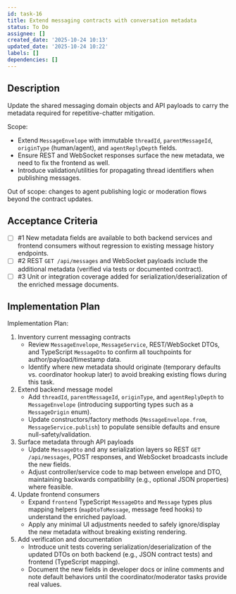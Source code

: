 ```yaml
---
id: task-16
title: Extend messaging contracts with conversation metadata
status: To Do
assignee: []
created_date: '2025-10-24 10:13'
updated_date: '2025-10-24 10:22'
labels: []
dependencies: []
---
```


## Description

<!-- SECTION:DESCRIPTION:BEGIN -->
Update the shared messaging domain objects and API payloads to carry the metadata required for repetitive-chatter mitigation.

Scope:
- Extend `MessageEnvelope` with immutable `threadId`, `parentMessageId`, `originType` (human/agent), and `agentReplyDepth` fields.
- Ensure REST and WebSocket responses surface the new metadata, we need to fix the frontend as well.
- Introduce validation/utilities for propagating thread identifiers when publishing messages.

Out of scope: changes to agent publishing logic or moderation flows beyond the contract updates.
<!-- SECTION:DESCRIPTION:END -->

## Acceptance Criteria
<!-- AC:BEGIN -->
- [ ] #1 New metadata fields are available to both backend services and frontend consumers without regression to existing message history endpoints.
- [ ] #2 REST `GET /api/messages` and WebSocket payloads include the additional metadata (verified via tests or documented contract).
- [ ] #3 Unit or integration coverage added for serialization/deserialization of the enriched message documents.
<!-- AC:END -->

## Implementation Plan

<!-- SECTION:PLAN:BEGIN -->
Implementation Plan:
1. Inventory current messaging contracts
   - Review `MessageEnvelope`, `MessageService`, REST/WebSocket DTOs, and TypeScript `MessageDto` to confirm all touchpoints for author/payload/timestamp data.
   - Identify where new metadata should originate (temporary defaults vs. coordinator hookup later) to avoid breaking existing flows during this task.
2. Extend backend message model
   - Add `threadId`, `parentMessageId`, `originType`, and `agentReplyDepth` to `MessageEnvelope` (introducing supporting types such as a `MessageOrigin` enum).
   - Update constructors/factory methods (`MessageEnvelope.from`, `MessageService.publish`) to populate sensible defaults and ensure null-safety/validation.
3. Surface metadata through API payloads
   - Update `MessageDto` and any serialization layers so REST `GET /api/messages`, POST responses, and WebSocket broadcasts include the new fields.
   - Adjust controller/service code to map between envelope and DTO, maintaining backwards compatibility (e.g., optional JSON properties) where feasible.
4. Update frontend consumers
   - Expand `frontend` TypeScript `MessageDto` and `Message` types plus mapping helpers (`mapDtoToMessage`, message feed hooks) to understand the enriched payload.
   - Apply any minimal UI adjustments needed to safely ignore/display the new metadata without breaking existing rendering.
5. Add verification and documentation
   - Introduce unit tests covering serialization/deserialization of the updated DTOs on both backend (e.g., JSON contract tests) and frontend (TypeScript mapping).
   - Document the new fields in developer docs or inline comments and note default behaviors until the coordinator/moderator tasks provide real values.
<!-- SECTION:PLAN:END -->
